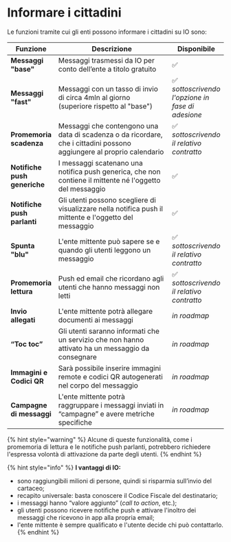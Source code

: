 # Informare i cittadini

Le funzioni tramite cui gli enti possono informare i cittadini su IO sono:

<table><thead><tr><th>Funzione</th><th width="385.3333333333333">Descrizione</th><th>Disponibile</th></tr></thead><tbody><tr><td><strong>Messaggi "base"</strong></td><td>Messaggi trasmessi da IO per conto dell’ente a titolo gratuito </td><td>✅</td></tr><tr><td><strong>Messaggi "fast"</strong></td><td>Messaggi con un tasso di invio di circa 4mln al giorno (superiore rispetto al "base")</td><td>✅ <em>sottoscrivendo l'opzione in fase di adesione</em></td></tr><tr><td><strong>Promemoria scadenza</strong></td><td>Messaggi che contengono una data di scadenza o da ricordare, che i cittadini possono aggiungere al proprio calendario</td><td>✅ <em>sottoscrivendo il relativo contratto</em></td></tr><tr><td><strong>Notifiche push generiche</strong></td><td>I messaggi scatenano una notifica push generica, che non contiene il mittente né l'oggetto del messaggio</td><td>✅</td></tr><tr><td><strong>Notifiche push parlanti</strong></td><td>Gli utenti possono scegliere di visualizzare nella notifica push il mittente e l'oggetto del messaggio </td><td>✅</td></tr><tr><td><strong>Spunta "blu"</strong></td><td>L'ente mittente può sapere se e quando gli utenti leggono un messaggio</td><td>✅ <em>sottoscrivendo il relativo contratto</em></td></tr><tr><td><strong>Promemoria lettura</strong></td><td>Push ed email che ricordano agli utenti che hanno messaggi non letti</td><td>✅ <em>sottoscrivendo il relativo contratto</em></td></tr><tr><td><strong>Invio allegati</strong></td><td>L'ente mittente potrà allegare documenti ai messaggi</td><td><em>in roadmap</em></td></tr><tr><td><strong>“Toc toc”</strong></td><td>Gli utenti saranno informati che un servizio che non hanno attivato ha un messaggio da consegnare</td><td><em>in roadmap</em></td></tr><tr><td><strong>Immagini e Codici QR</strong></td><td>Sarà possibile inserire immagini remote e codici QR autogenerati nel corpo del messaggio</td><td><em>in roadmap</em></td></tr><tr><td><strong>Campagne di messaggi</strong></td><td>L'ente mittente potrà raggruppare i messaggi inviati in “campagne” e avere metriche specifiche</td><td><em>in roadmap</em></td></tr></tbody></table>

{% hint style="warning" %}
Alcune di queste funzionalità, come i promemoria di lettura e le notifiche push parlanti, potrebbero richiedere l'espressa volontà di attivazione da parte degli utenti.
{% endhint %}

{% hint style="info" %}
**I vantaggi di IO:**

* sono raggiungibili milioni di persone, quindi si risparmia sull’invio del cartaceo;&#x20;
* recapito universale: basta conoscere il Codice Fiscale del destinatario;&#x20;
* i messaggi hanno “valore aggiunto” (_call to action_, etc.);&#x20;
* gli utenti possono ricevere notifiche push e attivare l'inoltro dei messaggi che ricevono in app alla propria email;
* l'ente mittente è sempre qualificato e l'utente decide chi può contattarlo.
{% endhint %}
